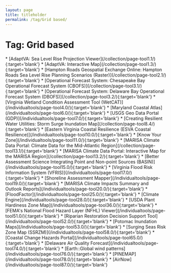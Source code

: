 ```yaml
---
layout: page
title: titleholder
permalink: /tag/Grid based/
---
```

<h1>Tag: Grid based</h1>
* [AdaptVA: Sea Level Rise Projection Viewer](/collection/page-tool1.1/){:target='blank'}
* [AdaptVA: Interactive Map](/collection/page-tool1.3/){:target='blank'}
* [Hampton Roads Geospatial Exchange Online: Hampton Roads Sea Level Rise Planning Scenarios (Raster)](/collection/page-tool2.1/){:target='blank'}
* [Operational Forecast System: Chesapeake Bay Operational Forecast System (CBOFS)](/collection/page-tool3.1/){:target='blank'}
* [Operational Forecast System: Delaware Bay Operational Forecast System (DBOFS)](/collection/page-tool3.2/){:target='blank'}
* [Virginia Wetland Condition Assessment Tool (WetCAT)](/individualtools/page-tool4.0/){:target='blank'}
* [Maryland Coastal Atlas](/individualtools/page-tool6.0/){:target='blank'}
* [USGS Geo Data Portal (GDP)](/individualtools/page-tool7.0/){:target='blank'}
* [Creating Resilient Water Utilities: Storm Surge Inundation Map](/collection/page-tool8.4/){:target='blank'}
* [Eastern Virginia Coastal Resilience (ESVA Coastal Resilience)](/individualtools/page-tool10.0/){:target='blank'}
* [Know Your Zone](/individualtools/page-tool11.0/){:target='blank'}
* [MARISA Climate Data Portal: Climate Data for the Mid-Atlantic Region](/collection/page-tool13.1/){:target='blank'}
* [MARISA Climate Data Portal: Interactive Map for the MARISA Region](/collection/page-tool13.2/){:target='blank'}
* [Better Assessment Science Integrating Point and Non-point Sources (BASIN)](/individualtools/page-tool15.0/){:target='blank'}
* [Virginia Flood Risk Information System (VFRIS)](/individualtools/page-tool17.0/){:target='blank'}
* [Shoreline Assessment Mapper](/individualtools/page-tool19.0/){:target='blank'}
* [MARISA Climate Impacts Summary and Outlook Reports](/individualtools/page-tool20.0/){:target='blank'}
* [FloodFactor](/individualtools/page-tool25.0/){:target='blank'}
* [Climate Engine](/individualtools/page-tool28.0/){:target='blank'}
* [USDA Plant Hardiness Zone Map](/individualtools/page-tool36.0/){:target='blank'}
* [FEMA's National Flood Hazard Layer (NFHL) Viewer](/individualtools/page-tool51.0/){:target='blank'}
* [Riparian Restoration Decision Support Tool](/individualtools/page-tool52.0/){:target='blank'}
* [Potomac Inundation Maps](/individualtools/page-tool53.0/){:target='blank'}
* [Surging Seas Risk Zone Map (SSRZM)](/individualtools/page-tool58.0/){:target='blank'}
* [Coastal Change Hazards Portal](/individualtools/page-tool65.0/){:target='blank'}
* [Delaware Air Quality Forecast](/individualtools/page-tool74.0/){:target='blank'}
* [Earth::Global wind patterns](/individualtools/page-tool76.0/){:target='blank'}
* [PINEMAP](/individualtools/page-tool78.0/){:target='blank'}
* [AirNow](/individualtools/page-tool87.0/){:target='blank'}
